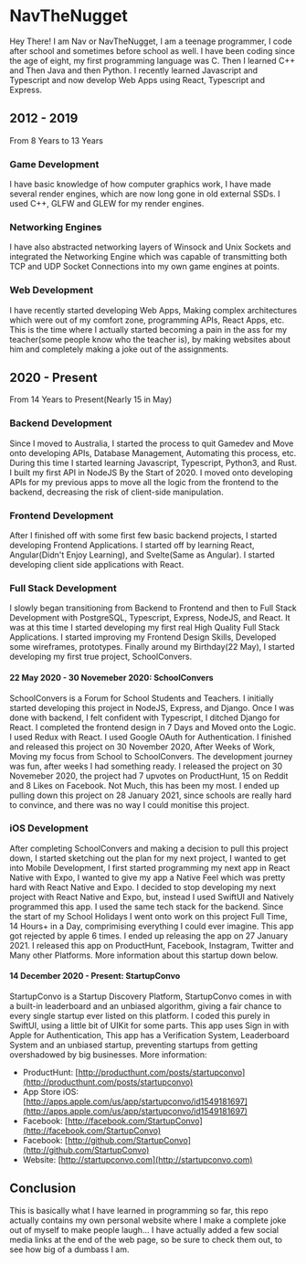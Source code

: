 # NavTheNugget
Hey There! I am Nav or NavTheNugget, I am a teenage programmer, I code after school and sometimes before school as well. I have been coding since the age of eight, my first programming language was C. Then I learned C++ and Then Java and then Python. I recently learned Javascript and Typescript and now develop Web Apps using React, Typescript and Express.

## 2012 - 2019
From 8 Years to 13 Years

### Game Development
I have basic knowledge of how computer graphics work, I have made several render engines, which are now long gone in old external SSDs. I used C++, GLFW and GLEW for my render engines.

### Networking Engines
I have also abstracted networking layers of Winsock and Unix Sockets and integrated the Networking Engine which was capable of transmitting both TCP and UDP Socket Connections into my own game engines at points.

### Web Development
I have recently started developing Web Apps, Making complex architectures which were out of my comfort zone, programming APIs, React Apps, etc. This is the time where I actually started becoming a pain in the ass for my teacher(some people know who the teacher is), by making websites about him and completely making a joke out of the assignments.

## 2020 - Present
From 14 Years to Present(Nearly 15 in May)

### Backend Development
Since I moved to Australia, I started the process to quit Gamedev and Move onto developing APIs, Database Management, Automating this process, etc. During this time I started learning Javascript, Typescript, Python3, and Rust. I built my first API in NodeJS By the Start of 2020. I moved onto developing APIs for my previous apps to move all the logic from the frontend to the backend, decreasing the risk of client-side manipulation.

### Frontend Development
After I finished off with some first few basic backend projects, I started developing Frontend Applications. I started off by learning React, Angular(Didn't Enjoy Learning), and Svelte(Same as Angular). I started developing client side applications with React. 

### Full Stack Development
I slowly began transitioning from Backend to Frontend and then to Full Stack Development with PostgreSQL, Typescript, Express, NodeJS, and React. It was at this time I started developing my first real High Quality Full Stack Applications. I started improving my Frontend Design Skills, Developed some wireframes, prototypes. Finally around my Birthday(22 May), I started developing my first true project, SchoolConvers. 

#### 22 May 2020 - 30 Novemeber 2020: SchoolConvers
SchoolConvers is a Forum for School Students and Teachers. I initially started developing this project in NodeJS, Express, and Django. Once I was done with backend, I felt confident with Typescript, I ditched Django for React. I completed the frontend design in 7 Days and Moved onto the Logic. I used Redux with React. I used Google OAuth for Authentication. I finished and released this project on 30 November 2020, After Weeks of Work, Moving my focus from School to SchoolConvers. The development journey was fun, after weeks I had something ready. I released the project on 30 Novemeber 2020, the project had 7 upvotes on ProductHunt, 15 on Reddit and 8 Likes on Facebook. Not Much, this has been my most. I ended up pulling down this project on 28 January 2021, since schools are really hard to convince, and there was no way I could monitise this project.

### iOS Development
After completing SchoolConvers and making a decision to pull this project down, I started sketching out the plan for my next project, I wanted to get into Mobile Development, I first started programming my next app in React Native with Expo, I wanted to give my app a Native Feel which was pretty hard with React Native and Expo. I decided to stop developing my next project with React Native and Expo, but, instead I used SwiftUI and Natively programmed this app. I used the same tech stack for the backend. Since the start of my School Holidays I went onto work on this project Full Time, 14 Hours+ in a Day, comprimising everything I could ever imagine. This app got rejected by apple 6 times. I ended up releasing the app on 27 January 2021. I released this app on ProductHunt, Facebook, Instagram, Twitter and Many other Platforms. More information about this startup down below.
#### 14 December 2020 - Present: StartupConvo
StartupConvo is a Startup Discovery Platform, StartupConvo comes in with a built-in leaderboard and an unbiased algorithm, giving a fair chance to every single startup ever listed on this platform. I coded this purely in SwiftUI, using a little bit of UIKit for some parts. This app uses Sign in with Apple for Authentication, This app has a Verification System, Leaderboard System and an unbiased startup, preventing startups from getting overshadowed by big businesses. More information:
- ProductHunt: [http://producthunt.com/posts/startupconvo](http://producthunt.com/posts/startupconvo)
- App Store iOS: [http://apps.apple.com/us/app/startupconvo/id1549181697](http://apps.apple.com/us/app/startupconvo/id1549181697)
- Facebook: [http://facebook.com/StartupConvo](http://facebook.com/StartupConvo)
- Facebook: [http://github.com/StartupConvo](http://github.com/StartupConvo)
- Website: [http://startupconvo.com](http://startupconvo.com)

## Conclusion
This is basically what I have learned in programming so far, this repo actually contains my own personal website where I make a complete joke out of myself to make people laugh... I have actually added a few social media links at the end of the web page, so be sure to check them out, to see how big of a dumbass I am.